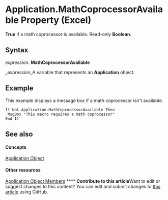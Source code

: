 
# Application.MathCoprocessorAvailable Property (Excel)

 **True** if a math coprocessor is available. Read-only **Boolean**.


## Syntax

 _expression_. **MathCoprocessorAvailable**

 _expression_A variable that represents an  **Application** object.


## Example

This example displays a message box if a math coprocessor isn't available.


```
If Not Application.MathCoprocessorAvailable Then 
 MsgBox "This macro requires a math coprocessor" 
End If
```


## See also


#### Concepts


 [Application Object](19b73597-5cf9-4f56-8227-b5211f657f6f.md)
#### Other resources


 [Application Object Members](4cb9ca42-8d07-cc9c-2d80-4eb9a5921e1e.md)
****   **Contribute to this article**Want to edit or suggest changes to this content? You can edit and submit changes to  [this article](https://github.com/jhershey00/VBA_Excel_Test/OpenXMLCon/articles/9424d6e1-f6f7-cc1b-7d20-987c8ed5e5a2.md) using GitHub.

